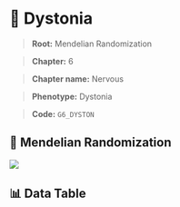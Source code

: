 # 🧪 Dystonia

> **Root:** Mendelian Randomization

> **Chapter:** 6  

> **Chapter name:** Nervous

> **Phenotype:** Dystonia  

> **Code:** `G6_DYSTON`

## 🧬 Mendelian Randomization  

<img src="/MR/Figures/Forward/G6_DYSTON.png"/>

## 📊 Data Table

<CsvTableMRF src="/MR/Data/Forward/G6_DYSTON.csv"/>

